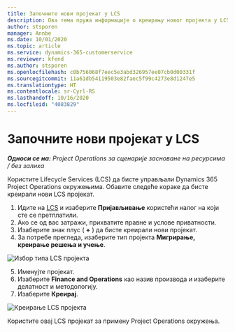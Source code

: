 ```yaml
---
title: Започните нови пројекат у LCS
description: Ова тема пружа информације о креирању новог пројекта у LCS-у за ваше Project Operations окружење.
author: stsporen
manager: Annbe
ms.date: 10/01/2020
ms.topic: article
ms.service: dynamics-365-customerservice
ms.reviewer: kfend
ms.author: stsporen
ms.openlocfilehash: c0b756068f7eec5e3abd326957ee07cb0d00331f
ms.sourcegitcommit: 11a61db54119503e82faec5f99c4273e8d1247e5
ms.translationtype: HT
ms.contentlocale: sr-Cyrl-RS
ms.lasthandoff: 10/16/2020
ms.locfileid: "4083829"
---
```

# <a name="start-a-new-project-in-lcs"></a>Започните нови пројекат у LCS

_**Односи се на:** Project Operations за сценарије засноване на ресурсима / без залиха_

Користите Lifecycle Services (LCS) да бисте управљали Dynamics 365 Project Operations окружењима. Обавите следеће кораке да бисте креирали нови LCS пројекат.

1. Идите на [LCS](https://lcs.dynamics.com/Logon/Index) и изаберите **Пријављивање** користећи налог на који сте се претплатили.
2. Ако се од вас затражи, прихватите правне и услове приватности.
3. Изаберите знак плус ( **+** ) да бисте креирали нови пројекат.
4. За потребе прегледа, изаберите тип пројекта **Мигрирање, креирање решења и учење**.

  ![Избор типа LCS пројекта](./media/create-lcs-1.png)

5. Именујте пројекат. 
6. Изаберите **Finance and Operations** као назив производа и изаберите делатност и методологију. 
7. Изаберите **Креирај**.

![Креирање LCS пројекта](./media/create-lcs-2.png)

Користите овај LCS пројекат за примену Project Operations окружења.

